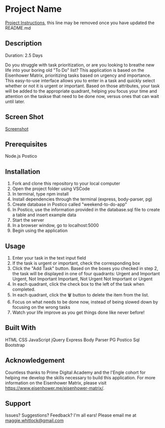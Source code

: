 # Project Name

[Project Instructions](./INSTRUCTIONS.md), this line may be removed once you have updated the README.md

## Description

Duration: 2.5 Days

Do you struggle with task prioritization, or are you looking to breathe new life into your boring old "To Do" list? This application is based on the Eisenhower Matrix, prioritizing tasks based on urgency and importance. This easy-to-use interface allows you to enter in a task and quickly select whether or not it is urgent or important. Based on those attributes, your task will be added to the appropriate quadrant, helping you focus your time and attention on the taskse that need to be done now, versus ones that can wait until later.

## Screen Shot
[Screenshot](/server/public/images/screenshot.png)

## Prerequisites
Node.js
Postico

## Installation
1. Fork and clone this repository to your local computer
2. Open the project folder using VSCode
3. In terminal, type npm install
4. Install dependencies through the terminal (express, body-parser, pg)
5. Create database in Postico called "weekend-to-do-app"
6. In Postico, use the information provided in the database.sql file to create a table and insert example data
7. Start the server
8. In a browser window, go to localhost:5000
9. Begin using the application

## Usage
1. Enter your task in the text input field
2. If the task is urgent or important, check the corresponding box
3. Click the "Add Task" button. Based on the boxes you checked in step 2, the task will be displayed in one of four quadrants:
    Urgent and Important
    Urgent, Not Important
    Important, Not Urgent
    Not Important or Urgent
4. In each quadrant, click the check box to the left of the task when completed.
5. In each quadrant, click the 🗑 button to delete the item from the list.
6. Focus on what needs to be done now, instead of being slowed down by focusing on the wrong tasks
7. Watch your life improve as you get things done like never before!

## Built With
HTML
CSS
JavaScript
jQuery
Express
Body Parser
PG
Postico
Sql
Bootstrap

## Acknowledgement
Countless thanks to Prime Digital Academy and the l'Engle cohort for helping me develop the skills necessary to build this application. For more information on the Eisenhower Matrix, please visit https://www.eisenhower.me/eisenhower-matrix/.

## Support
Issues? Suggestions? Feedback? I'm all ears! Please email me at maggie.whitlock@gmail.com